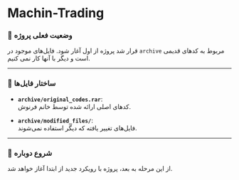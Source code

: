 # Machin-Trading
### 🔴 وضعیت فعلی پروژه
قرار شد پروژه از اول آغار شود. فایل‌های موجود در  `archive` مربوط به کدهای قدیمی است و دیگر با آنها کار نمی کنیم.

---

### 📂 ساختار فایل‌ها

- **`archive/original_codes.rar`**:  
  کدهای اصلی ارائه شده توسط خانم فرنوش.

- **`archive/modified_files/`**:  
  فایل‌های تغییر یافته که دیگر استفاده نمی‌شوند.

---

### 🚀 شروع دوباره
از این مرحله به بعد، پروژه با رویکرد جدید از ابتدا آغاز خواهد شد.
